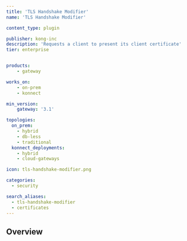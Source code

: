```yaml
---
title: 'TLS Handshake Modifier'
name: 'TLS Handshake Modifier'

content_type: plugin

publisher: kong-inc
description: 'Requests a client to present its client certificate'
tier: enterprise


products:
    - gateway

works_on:
    - on-prem
    - konnect

min_version:
    gateway: '3.1'

topologies:
  on_prem:
    - hybrid
    - db-less
    - traditional
  konnect_deployments:
    - hybrid
    - cloud-gateways

icon: tls-handshake-modifier.png

categories:
  - security

search_aliases:
  - tls-handshake-modifier
  - certificates
---
```


## Overview
